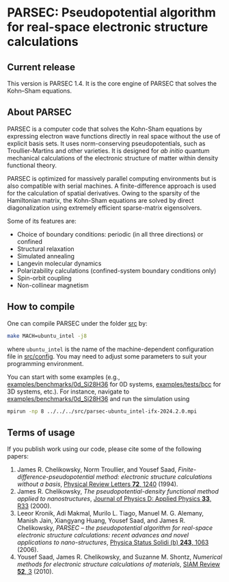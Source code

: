 # PARSEC: Pseudopotential algorithm for real-space electronic structure calculations

## Current release

This version is PARSEC 1.4. It is the core engine of PARSEC that solves the Kohn–Sham equations.

## About PARSEC

PARSEC is a computer code that solves the Kohn-Sham equations by expressing electron wave functions directly in real space without the use of explicit basis sets. It uses norm-conserving pseudopotentials, such as Troullier-Martins and other varieties. It is designed for *ab initio* quantum mechanical calculations of the electronic structure of matter within density functional theory.

PARSEC is optimized for massively parallel computing environments but is also compatible with serial machines. A finite-difference approach is used for the calculation of spatial derivatives. Owing to the sparsity of the Hamiltonian matrix, the Kohn-Sham equations are solved by direct diagonalization using extremely efficient sparse-matrix eigensolvers. 

Some of its features are:
- Choice of boundary conditions: periodic (in all three directions) or confined
- Structural relaxation
- Simulated annealing
- Langevin molecular dynamics
- Polarizability calculations (confined-system boundary conditions only)
- Spin-orbit coupling
- Non-collinear magnetism

## How to compile
One can compile PARSEC under the folder [src](src) by:
```bash
make MACH=ubuntu_intel -j8
```
where `ubuntu_intel` is the name of the machine-dependent configuration file in [src/config](src/config). You may need to adjust some parameters to suit your programming environment. 

You can start with some examples (e.g., [examples/benchmarks/0d_Si28H36](examples/benchmarks/0d_Si28H36) for 0D systems, [examples/tests/bcc](examples/tests/bcc) for 3D systems, etc.). For instance, navigate to [examples/benchmarks/0d_Si28H36](examples/benchmarks/0d_Si28H36) and run the simulation using
```bash
mpirun -np 8 ../../../src/parsec-ubuntu_intel-ifx-2024.2.0.mpi
```

## Terms of usage

If you publish work using our code, please cite some of the following papers:

1.  James R. Chelikowsky, Norm Troullier, and Yousef Saad, *Finite-difference-pseudopotential method: electronic structure calculations without a basis*, [Physical Review Letters **72**, 1240](https://doi.org/10.1103/PhysRevLett.72.1240) (1994).
2.  James R. Chelikowsky, *The pseudopotential-density functional method applied to nanostructures*, [Journal of Physics D: Applied Physics **33**, R33](https://doi.org/10.1088/0022-3727/33/8/201) (2000).
3.  Leeor Kronik, Adi Makmal, Murilo L. Tiago, Manuel M. G. Alemany, Manish Jain, Xiangyang Huang, Yousef Saad, and James R. Chelikowsky, *PARSEC – the pseudopotential algorithm for real-space electronic structure calculations: recent advances and novel applications to nano-structures*, [Physica Status Solidi (b) **243**, 1063](https://doi.org/10.1002/pssb.200541463) (2006).
4.  Yousef Saad, James R. Chelikowsky, and Suzanne M. Shontz, *Numerical methods for electronic structure calculations of materials*, [SIAM Review **52**, 3](https://doi.org/10.1137/060651653) (2010). 
